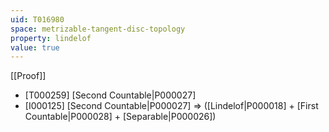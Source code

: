 ```yaml
---
uid: T016980
space: metrizable-tangent-disc-topology
property: lindelof
value: true
---
```

[[Proof]]

* [T000259] [Second Countable|P000027]
* [I000125] [Second Countable|P000027] => ([Lindelof|P000018] + [First Countable|P000028] + [Separable|P000026])

